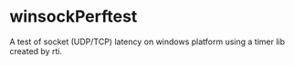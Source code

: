 # winsockPerftest
A test of socket (UDP/TCP) latency on windows platform using a timer lib created by rti.
